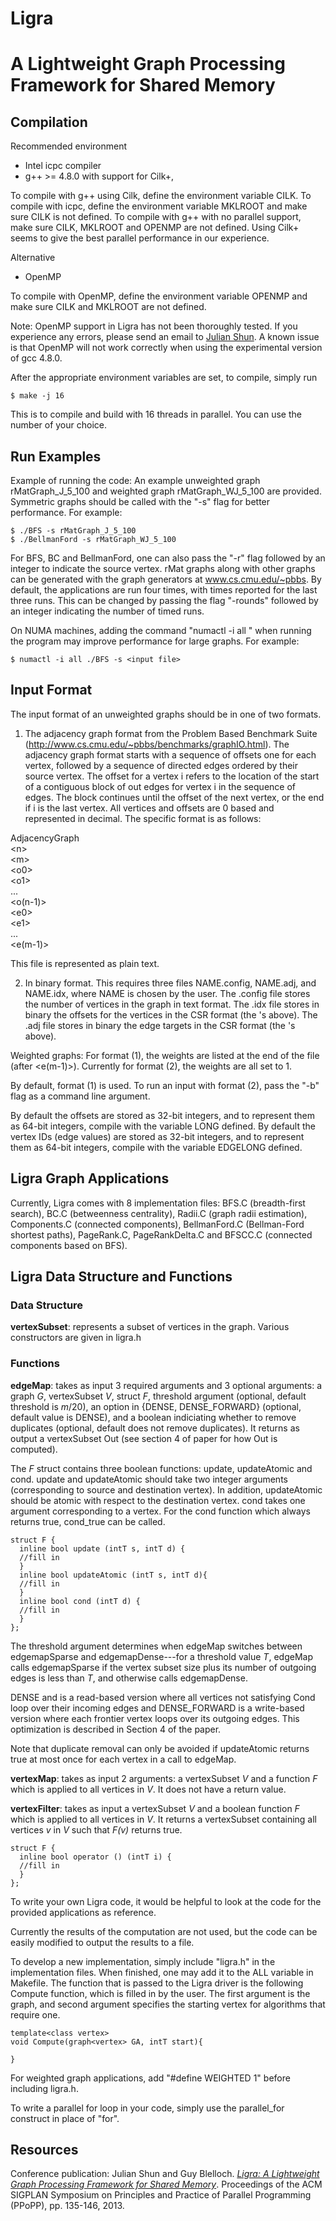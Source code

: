 Ligra
===========================
A Lightweight Graph Processing Framework for Shared Memory
======================

Compilation
--------

Recommended environment

* Intel icpc compiler
* g++ &gt;= 4.8.0 with support for Cilk+, 

To compile with g++ using Cilk, define the environment variable
CILK. To compile with icpc, define the environment variable MKLROOT
and make sure CILK is not defined. To compile with g++ with no
parallel support, make sure CILK, MKLROOT and OPENMP are not
defined. Using Cilk+ seems to give the best parallel performance in
our experience.
 

Alternative
* OpenMP

To compile with OpenMP, define the environment variable OPENMP and
make sure CILK and MKLROOT are not defined.

Note: OpenMP support in Ligra has not been thoroughly tested. If you
experience any errors, please send an email to [Julian
Shun](mailto:jshun@cs.cmu.edu). A known issue is that OpenMP will not
work correctly when using the experimental version of gcc 4.8.0.

After the appropriate environment variables are set, to compile,
simply run

```
$ make -j 16 
```

This is to compile and build with 16 threads in parallel. You can use the
number of your choice.

Run Examples
-------
Example of running the code: An example unweighted graph
rMatGraph_J_5_100 and weighted graph rMatGraph_WJ_5_100 are
provided. Symmetric graphs should be called with the "-s"
flag for better performance. For example:

```
$ ./BFS -s rMatGraph_J_5_100
$ ./BellmanFord -s rMatGraph_WJ_5_100
``` 

For BFS, BC and BellmanFord, one can also pass the "-r" flag followed
by an integer to indicate the source vertex.  rMat graphs along with
other graphs can be generated with the graph generators at
www.cs.cmu.edu/~pbbs. By default, the applications are run four times,
with times reported for the last three runs. This can be changed by
passing the flag "-rounds" followed by an integer indicating the
number of timed runs.

On NUMA machines, adding the command "numactl -i all " when running
the program may improve performance for large graphs. For example:

```
$ numactl -i all ./BFS -s <input file>
```

Input Format
-----------
The input format of an unweighted graphs should be in one of two
formats.

1) The adjacency graph format from the Problem Based Benchmark Suite
 (http://www.cs.cmu.edu/~pbbs/benchmarks/graphIO.html). The adjacency
 graph format starts with a sequence of offsets one for each vertex,
 followed by a sequence of directed edges ordered by their source
 vertex. The offset for a vertex i refers to the location of the start
 of a contiguous block of out edges for vertex i in the sequence of
 edges. The block continues until the offset of the next vertex, or
 the end if i is the last vertex. All vertices and offsets are 0 based
 and represented in decimal. The specific format is as follows:

AdjacencyGraph  
&lt;n>  
&lt;m>  
&lt;o0>  
&lt;o1>  
...  
&lt;o(n-1)>  
&lt;e0>  
&lt;e1>  
...  
&lt;e(m-1)>  

This file is represented as plain text.

2) In binary format. This requires three files NAME.config, NAME.adj,
and NAME.idx, where NAME is chosen by the user. The .config file
stores the number of vertices in the graph in text format. The .idx
file stores in binary the offsets for the vertices in the CSR format
(the <o>'s above). The .adj file stores in binary the edge targets in
the CSR format (the <e>'s above).

Weighted graphs: For format (1), the weights are listed at the end of
the file (after &lt;e(m-1)>). Currently for format (2), the weights
are all set to 1.

By default, format (1) is used. To run an input with format (2), pass
the "-b" flag as a command line argument.

By default the offsets are stored as 32-bit integers, and to represent
them as 64-bit integers, compile with the variable LONG defined. By
default the vertex IDs (edge values) are stored as 32-bit integers,
and to represent them as 64-bit integers, compile with the variable
EDGELONG defined.


Ligra Graph Applications
---------
Currently, Ligra comes with 8 implementation files: BFS.C
(breadth-first search), BC.C (betweenness centrality), Radii.C (graph
radii estimation), Components.C (connected components), BellmanFord.C
(Bellman-Ford shortest paths), PageRank.C, PageRankDelta.C and
BFSCC.C (connected components based on BFS).


Ligra Data Structure and Functions
---------
### Data Structure

**vertexSubset**: represents a subset of vertices in the
graph. Various constructors are given in ligra.h

### Functions

**edgeMap**: takes as input 3 required arguments and 3 optional arguments:
a graph *G*, vertexSubset *V*, struct *F*, threshold argument
(optional, default threshold is *m*/20), an option in {DENSE,
DENSE_FORWARD} (optional, default value is DENSE), and a boolean
indiciating whether to remove duplicates (optional, default does not
remove duplicates). It returns as output a vertexSubset Out
(see section 4 of paper for how Out is computed).

The *F* struct contains three boolean functions: update, updateAtomic
and cond.  update and updateAtomic should take two integer arguments
(corresponding to source and destination vertex). In addition,
updateAtomic should be atomic with respect to the destination
vertex. cond takes one argument corresponding to a vertex.  For the
cond function which always returns true, cond_true can be called. 

```
struct F {
  inline bool update (intT s, intT d) {
  //fill in
  }
  inline bool updateAtomic (intT s, intT d){ 
  //fill in
  }
  inline bool cond (intT d) {
  //fill in 
  }
};
```

The threshold argument determines when edgeMap switches between
edgemapSparse and edgemapDense---for a threshold value *T*, edgeMap
calls edgemapSparse if the vertex subset size plus its number of
outgoing edges is less than *T*, and otherwise calls edgemapDense.

DENSE and is a read-based version where all vertices not satisfying
Cond loop over their incoming edges and DENSE_FORWARD is a write-based
version where each frontier vertex loops over its outgoing edges. This
optimization is described in Section 4 of the paper.

Note that duplicate removal can only be avoided if updateAtomic
returns true at most once for each vertex in a call to edgeMap.

**vertexMap**: takes as input 2 arguments: a vertexSubset *V* and a
function *F* which is applied to all vertices in *V*. It does not have
a return value.

**vertexFilter**: takes as input a vertexSubset *V* and a boolean
function *F* which is applied to all vertices in *V*. It returns a
vertexSubset containing all vertices *v* in *V* such that *F(v)*
returns true.

```
struct F {
  inline bool operator () (intT i) {
  //fill in
  }
};
```

To write your own Ligra code, it would be helpful to look at the code
for the provided applications as reference.

Currently the results of the computation are not used, but the code
can be easily modified to output the results to a file.

To develop a new implementation, simply include "ligra.h" in the
implementation files. When finished, one may add it to the ALL
variable in Makefile. The function that is passed to the Ligra driver
is the following Compute function, which is filled in by the user. The
first argument is the graph, and second argument specifies the
starting vertex for algorithms that require one.

```
template<class vertex>
void Compute(graph<vertex> GA, intT start){ 

}
```

For weighted graph applications, add "#define WEIGHTED 1" before
including ligra.h.

To write a parallel for loop in your code, simply use the parallel_for
construct in place of "for".

Resources  
-------- 

Conference publication: Julian Shun and Guy Blelloch. [*Ligra: A
Lightweight Graph Processing Framework for Shared
Memory*](http://www.cs.cmu.edu/~jshun/ligra.pdf). Proceedings of the
ACM SIGPLAN Symposium on Principles and Practice of Parallel
Programming (PPoPP), pp. 135-146, 2013.
